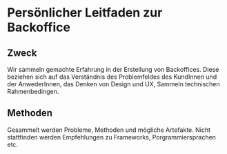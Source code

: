 # Persönlicher Leitfaden zur Backoffice

## Zweck

Wir sammeln gemachte Erfahrung in der Erstellung von Backoffices. Diese beziehen sich auf das Verständnis des Problemfeldes des KundInnen und der AnwederInnen, das Denken von Design und UX, Sammeln technischen Rahmenbedingen.

## Methoden

Gesammelt werden Probleme, Methoden und mögliche Artefakte. Nicht stattfinden werden Empfehlungen zu Frameworks, Porgrammiersprachen etc.
